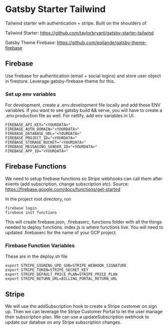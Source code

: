 # Gatsby Starter Tailwind

Tailwind starter wih authentication + stripe. Built on the shoulders of

Tailwind Starter: https://github.com/taylorbryant/gatsby-starter-tailwind

Gatsby Theme Firebase: https://github.com/epilande/gatsby-theme-firebase

## Firebase

Use firebase for authentication (email + social logins) and store user object in firestore. 
Leverage gatsby-firebase-theme for this.

### Set up env variables

For development, create a .env.development file locally and add these ENV variables. If you want to see gatsby build && serve, you will have to create a .env.production file as well. For netlify, add env variables in UI.

```
FIREBASE_API_KEY="<YOURDATA>"
FIREBASE_AUTH_DOMAIN="<YOURDATA>"
FIREBASE_DATABASE_URL="<YOURDATA>"
FIREBASE_PROJECT_ID="<YOURDATA>"
FIREBASE_STORAGE_BUCKET="<YOURDATA>"
FIREBASE_MESSAGING_SENDER_ID="<YOURDATA>"
FIREBASE_APP_ID="<YOURDATA>"
```

## Firebase Functions

We need to setup firebase functions so Stripe webhooks can call them after events (add subscription, change subscription etc).
Source: https://firebase.google.com/docs/functions/get-started

In the project root directory, run


```
firebase login
firebase init functions
```

This will create firebase.json, .firebaserc, functions folder with all the things needed to deploy functions. index.js is where functions live.
You will need to updated .firebaserc for the name of your GCP project.

### Firebase Function Variables

These are in the deploy.sh file

```
export STRIPE_SIGNING_UPD_SUB=STRIPE_WEBHOOK_SIGNATURE
export STRIPE_TOKEN=STRIPE_SECRET_KEY
export STRIPE_DEFAULT_PRICE_PLAN=STRIPE_PRICE_PLAN
export STRIPE_RETURN_URL=BILLING_PORTAL_RETURN_URL
```

## Stripe

We will use the addSubscription hook to create a Stripe customer on sign up. Then we can leverage the Stripe Customer Portal 
to let the user manage their subscription plan. We can use a updateSubscription webhook to update our databse on any Stripe subscription changes.


